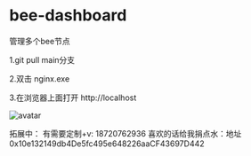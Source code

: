 # bee-dashboard
管理多个bee节点


1.git pull main分支

2.双击 nginx.exe

3.在浏览器上面打开 http://localhost


![avatar](https://z3.ax1x.com/2021/05/29/2AUkTA.png)

拓展中： 有需要定制+v: 18720762936
喜欢的话给我捐点水：地址 0x10e132149db4De5fc495e648226aaCF43697D442




